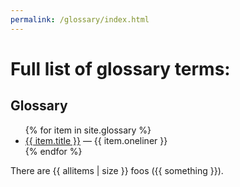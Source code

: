 ```yaml
---
permalink: /glossary/index.html
---
```


# Full list of glossary terms:

## Glossary

<ul>
{% for item in site.glossary %}
   <li><a href="{{ item.url }}">{{ item.title }}</a> — {{ item.oneliner }}</li>
{% endfor %}
</ul>

<!--

{% assign something = "something" %}

{% assign allitems = "" | split:"" %}
{% for item in site.glossary %}
  {% assign allitems = allitems | push: item %}
  {% if item.aka | size > 0 %}
    {% for aka in item.aka %}
      {% assign allitems = allitems | push: aka %}
    {% endfor %}
  {% endif %}
{% endfor %}


-->

There are {{ allitems | size }} foos ({{ something }}).
